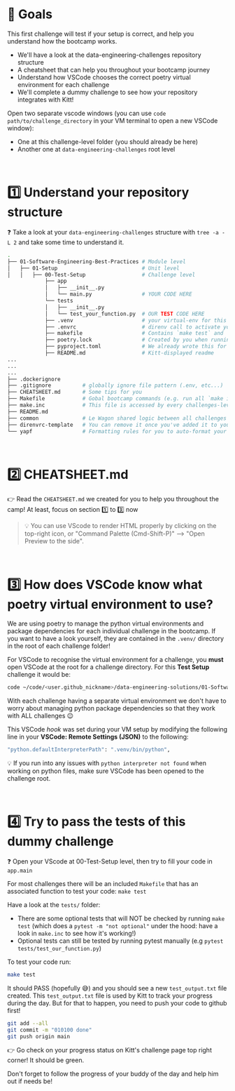 # 🎯 Goals

This first challenge will test if your setup is correct, and help you understand how the bootcamp works.

- We'll have a look at the data-engineering-challenges repository structure
- A cheatsheet that can help you throughout your bootcamp journey
- Understand how VSCode chooses the correct poetry virtual environment for each challenge
- We'll complete a dummy challenge to see how your repository integrates with Kitt!

Open two separate vscode windows (you can use `code path/to/challenge_directory` in your VM terminal to open a new VSCode window):
- One at this challenge-level folder (you should already be here)
- Another one at `data-engineering-challenges` root level

<br>

# 1️⃣ Understand your repository structure

❓ Take a look at your `data-engineering-challenges` structure with `tree -a -L 2` and take some time to understand it.

```bash
.
├── 01-Software-Engineering-Best-Practices # Module level
│   ├── 01-Setup                           # Unit level
│   │   ├── 00-Test-Setup                  # Challenge level
            ├── app
            │   ├── __init__.py
            │   └── main.py                # YOUR CODE HERE
            └── tests
            │   ├── __init__.py
            │   └── test_your_function.py  # OUR TEST CODE HERE
            ├── .venv                      # your virtual-env for this challenge, created automatically by poetry
            ├── .envrc                     # direnv call to activate your poetry venv as soon as you cd into the foler
            ├── makefile                   # Contains `make test` and `make install` commands for you
            ├── poetry.lock                # Created by you when running `make install`
            ├── pyproject.toml             # We already wrote this for you so that poetry install will create all you need
            ├── README.md                  # Kitt-displayed readme
...
...
...
├── .dockerignore
├── .gitignore          # globally ignore file pattern (.env, etc...)
├── CHEATSHEET.md       # Some tips for you
├── Makefile            # Gobal bootcamp commands (e.g. run all `make install` for each challenges, run all tests etc...)
├── make.inc            # This file is accessed by every challenges-level makefile (for refactoring purposes)
├── README.md
├── common              # Le Wagon shared logic between all challenges (used for test purposes)
├── direnvrc-template   # You can remove it once you've added it to your ~/.direnvrc
└── yapf                # Formatting rules for you to auto-format your code
```

<br>

# 2️⃣ CHEATSHEET.md

👉 Read the `CHEATSHEET.md`  we created for you to help you throughout the camp! At least, focus on section 1️⃣ to 3️⃣ now

> 💡 You can use VScode to render HTML properly by clicking on the top-right icon, or "Command Palette (Cmd-Shift-P)" --> "Open Preview to the side".

<br>

# 3️⃣ How does VSCode know what poetry virtual environment to use?

We are using poetry to manage the python virtual environments and package dependencies for each individual challenge in the bootcamp. If you want to have a look yourself, they are contained in the `.venv/` directory in the root of each challenge folder!

For VSCode to recognise the virtual environment for a challenge, you **must** open VSCode at the root for a challenge directory. For this **Test Setup** challenge it would be:

```bash
code ~/code/<user.github_nickname>/data-engineering-solutions/01-Software-Engineering-Best-Practices/01-Setup/00-Test-Setup
```

With each challenge having a separate virtual environment we don't have to worry about managing python package dependencies so that they work with ALL challenges 😉

This VSCode *hook* was set during your VM setup by modifying the following line in your **VSCode: Remote Settings (JSON)** to the following:

```bash
"python.defaultInterpreterPath": ".venv/bin/python",
```

💡 If you run into any issues with `python interpreter not found` when working on python files, make sure VSCode has been opened to the challenge root.

<br>

# 4️⃣ Try to pass the tests of this dummy challenge

❓ Open your VScode at 00-Test-Setup level, then try to fill your code in `app.main`

For most challenges there will be an included `Makefile` that has an associated function to test your code: `make test`

Have a look at the `tests/` folder:
- There are some optional tests that will NOT be checked by running `make test` (which does a `pytest -m "not optional"` under the hood: have a look in `make.inc` to see how it's working!)
- Optional tests can still be tested by running pytest manually (e.g `pytest tests/test_our_function.py`)

To test your code run:
```bash
make test
```

It should PASS (hopefully 😅) and you should see a new `test_output.txt` file created. This `test_output.txt` file is used by Kitt to track your progress during the day. But for that to happen, you need to push your code to github first!

```bash
git add --all
git commit -m "010100 done"
git push origin main
```

👉 Go check on your progress status on Kitt's challenge page top right corner! It should be green.

Don't forget to follow the progress of your buddy of the day and help him out if needs be!

<br>
